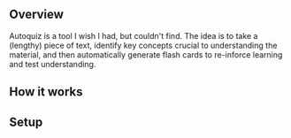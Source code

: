 ## Overview

Autoquiz is a tool I wish I had, but couldn't find. The idea is to take a (lengthy) piece of text, identify key concepts crucial to understanding the material, and then automatically generate flash cards to re-inforce learning and test understanding. 


## How it works


## Setup
